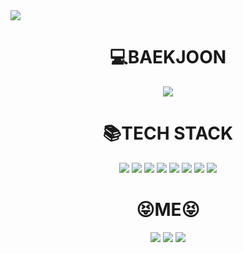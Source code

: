 <img src="https://capsule-render.vercel.app/api?type=slice&color=auto&height=300&section=header&text=치타%20유환인&fontSize=90&animation=fadeIn" />

<div align=center><h1>💻BAEKJOON</h1></div>
<div align=center> 
  <a href="https://www.acmicpc.net/user/iibuzz" target="_blank"> <img src="http://mazassumnida.wtf/api/v2/generate_badge?boj=iibuzz"/></a>
 </div>


<div align=center><h1>📚TECH STACK</h1></div>
<div align=center>
  <img src="https://img.shields.io/badge/HTML5-E34F26?style=flat-square&logo=html5&logoColor=white"/>
  <img src="https://img.shields.io/badge/java-007396?style=flat-square&logo=java&logoColor=white"/>
  <img src="https://img.shields.io/badge/MySQL-4479A1?style=flat-square&logo=MySQL&logoColor=white"/>
  <img src="https://img.shields.io/badge/React-61DAFB?style=flat-square&logo=React&logoColor=black"/>
  <img src="https://img.shields.io/badge/Spring-6DB33F?style=flat-square&logo=Spring&logoColor=white"/>
  <img src="https://img.shields.io/badge/Typescript-3178C6?style=flat-square&logo=Typescript&logoColor=white"/>
  <img src="https://img.shields.io/badge/Vue.js-4FC08D?style=flat-square&logo=Vue.js&logoColor=white"/>
  <img src="https://img.shields.io/badge/jQuery-0769AD?style=flat-square&logo=jQuery&logoColor=white"/>
</div>

<div align=center><h1>😝ME😝</h1></div>
<div align=center>
  <a href="https://open.kakao.com/o/sq2VndWf" target="_blank"><img src="https://img.shields.io/badge/KAKAOTALK-FFCD00?style=flat-square&logo=kakaotalk&logoColor=white"/></a>
  <a href="mailto:iibuzz@naver.com" target="_blank"><img src="https://img.shields.io/badge/EMAIL-03C75A?style=flat-square&logo=naver&logoColor=white"/></a>
  <a href="https://youtube.com/@user-bi5vt5lq4s" target="_blank"><img src="https://img.shields.io/badge/YOUTUBE-FF0000?style=flat-square&logo=youtube&logoColor=white"/></a>
</div>

